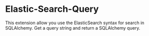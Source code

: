 # Elastic-Search-Query
This extension allow you use the ElasticSearch syntax for search in SQLAlchemy. Get a query string and return a SQLAlchemy query.

